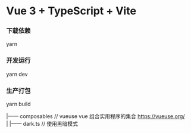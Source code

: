 # Vue 3 + TypeScript + Vite

### 下载依赖
yarn

### 开发运行
yarn dev

### 生产打包
yarn build


|—— composables // vueuse vue 组合实用程序的集合 https://vueuse.org/  
|  |—— dark.ts // 使用黑暗模式